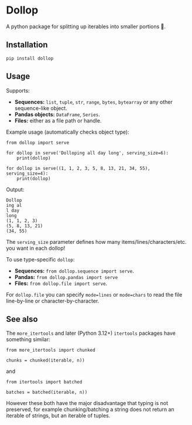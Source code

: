 # Dollop
A python package for splitting up iterables into smaller portions 🥣.

## Installation
`pip install dollop`

## Usage

Supports:
- **Sequences:** `list`, `tuple`, `str`, `range`, `bytes`, `bytearray` or any other sequence-like object.
- **Pandas objects:** `DataFrame`, `Series`.
- **Files:** either as a file path or handle.

Example usage (automatically checks object type):
```
from dollop import serve

for dollop in serve('Dolloping all day long', serving_size=6):
    print(dollop)

for dollop in serve((1, 1, 2, 3, 5, 8, 13, 21, 34, 55), serving_size=4):
    print(dollop)
```

Output:
```
Dollop
ing al
l day 
long
(1, 1, 2, 3)
(5, 8, 13, 21)
(34, 55)
```

The `serving_size` parameter defines how many items/lines/characters/etc. you want in each dollop!

To use type-specific `dollop`:
- **Sequences:** `from dollop.sequence import serve`.
- **Pandas:** `from dollop.pandas import serve`
- **Files:** `from dollop.file import serve`.

For `dollop.file` you can specify `mode=lines` or `mode=chars` to read the file line-by-line or character-by-character.


## See also

The `more_itertools` and later (Python 3.12+) `itertools` packages have something similar:

```
from more_itertools import chunked

chunks = chunked(iterable, n))
```

and

```
from itertools import batched

batches = batched(iterable, n))
```

However these both have the major disadvantage that typing is not preserved, for example chunking/batching a string does not return an iterable of strings, but an iterable of tuples.
